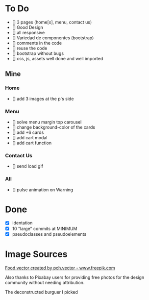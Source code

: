 # To Do

- [] 3 pages (home[x], menu, contact us)
- [] Good Design
- [] all responsive
- [] Variedad de componentes (bootstrap)
- [] comments in the code
- [] reuse the code
- [] bootstrap without bugs
- [] css, js, assets well done and well imported

## Mine

### Home
- [] add 3 images at the p's side

### Menu
- [] solve menu margin top carousel
- [] change background-color of the cards
- [] add +6 cards
- [] add cart modal
- [] add cart function

### Contact Us

- [] send load gif

### All
- [] pulse animation on Warning

# Done

- [x] identation
- [x] 10 "large" commits at MINIMUM
- [x] pseudoclasses and pseudoelements

# Image Sources

<a href="https://www.freepik.com/vectors/food">Food vector created by pch.vector - www.freepik.com</a>

Also thanks to Pixabay users for providing free photos for the design community without needing attribution.

The deconstructed burguer I picked 
